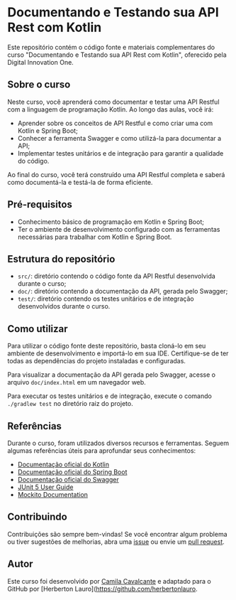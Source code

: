 # Documentando e Testando sua API Rest com Kotlin

Este repositório contém o código fonte e materiais complementares do curso "Documentando e Testando sua API Rest com Kotlin", oferecido pela Digital Innovation One.

## Sobre o curso

Neste curso, você aprenderá como documentar e testar uma API Restful com a linguagem de programação Kotlin. Ao longo das aulas, você irá:

- Aprender sobre os conceitos de API Restful e como criar uma com Kotlin e Spring Boot;
- Conhecer a ferramenta Swagger e como utilizá-la para documentar a API;
- Implementar testes unitários e de integração para garantir a qualidade do código.

Ao final do curso, você terá construído uma API Restful completa e saberá como documentá-la e testá-la de forma eficiente.

## Pré-requisitos

- Conhecimento básico de programação em Kotlin e Spring Boot;
- Ter o ambiente de desenvolvimento configurado com as ferramentas necessárias para trabalhar com Kotlin e Spring Boot.

## Estrutura do repositório

- `src/`: diretório contendo o código fonte da API Restful desenvolvida durante o curso;
- `doc/`: diretório contendo a documentação da API, gerada pelo Swagger;
- `test/`: diretório contendo os testes unitários e de integração desenvolvidos durante o curso.

## Como utilizar

Para utilizar o código fonte deste repositório, basta cloná-lo em seu ambiente de desenvolvimento e importá-lo em sua IDE. Certifique-se de ter todas as dependências do projeto instaladas e configuradas.

Para visualizar a documentação da API gerada pelo Swagger, acesse o arquivo `doc/index.html` em um navegador web.

Para executar os testes unitários e de integração, execute o comando `./gradlew test` no diretório raiz do projeto.

## Referências

Durante o curso, foram utilizados diversos recursos e ferramentas. Seguem algumas referências úteis para aprofundar seus conhecimentos:

- [Documentação oficial do Kotlin](https://kotlinlang.org/docs/home.html)
- [Documentação oficial do Spring Boot](https://spring.io/projects/spring-boot)
- [Documentação oficial do Swagger](https://swagger.io/docs/)
- [JUnit 5 User Guide](https://junit.org/junit5/docs/current/user-guide/)
- [Mockito Documentation](https://javadoc.io/doc/org.mockito/mockito-core/latest/org/mockito/Mockito.html)

## Contribuindo

Contribuições são sempre bem-vindas! Se você encontrar algum problema ou tiver sugestões de melhorias, abra uma [issue](https://github.com/herbertonlaur/Teste-API-Rest-Kotlin/issues) ou envie um [pull request](https://github.com/herbertonlaur/Teste-API-Rest-Kotlin/pulls).

## Autor

Este curso foi desenvolvido por [Camila Cavalcante](https://github.com/nome-do-instrutor) e adaptado para o GitHub por [Herberton Lauro](https://github.com/herbertonlauro.
